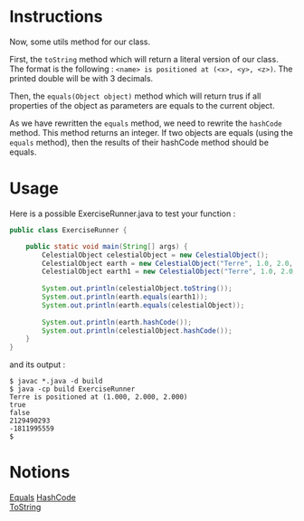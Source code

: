 # Instructions

Now, some utils method for our class.

First, the `toString` method which will return a literal version of our class. The format is the following : `<name> is positioned at (<x>, <y>, <z>)`. The printed double will be with 3 decimals.

Then, the `equals(Object object)` method which will return trus if all properties of the object as parameters are equals to the current object.

As we have rewritten the `equals` method, we need to rewrite the `hashCode` method. This method returns an integer. If two objects are equals (using the `equals` method), then the results of their hashCode method should be equals.

# Usage

Here is a possible ExerciseRunner.java to test your function :

```java
public class ExerciseRunner {

    public static void main(String[] args) {
        CelestialObject celestialObject = new CelestialObject();
        CelestialObject earth = new CelestialObject("Terre", 1.0, 2.0, 2.0);
        CelestialObject earth1 = new CelestialObject("Terre", 1.0, 2.0, 2.0);
        
        System.out.println(celestialObject.toString());
        System.out.println(earth.equals(earth1));
        System.out.println(earth.equals(celestialObject));
        
        System.out.println(earth.hashCode());
        System.out.println(celestialObject.hashCode());
    }
}
```

and its output :

```shell
$ javac *.java -d build
$ java -cp build ExerciseRunner 
Terre is positioned at (1.000, 2.000, 2.000)
true
false
2129490293
-1811995559
$ 
```

# Notions

[Equals](https://docs.oracle.com/javase/10/docs/api/java/lang/Object.html#equals(java.lang.Object))  
[HashCode](https://docs.oracle.com/javase/10/docs/api/java/lang/Object.html#hashCode())  
[ToString](https://docs.oracle.com/javase/10/docs/api/java/lang/Object.html#toString())  